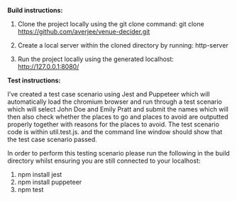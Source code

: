 **Build instructions:**

1) Clone the project locally using the git clone command:
git clone https://github.com/averjee/venue-decider.git

2) Create a local server within the cloned directory by running:
http-server

3) Run the project locally using the generated localhost:
http://127.0.0.1:8080/

**Test instructions:**

I’ve created a test case scenario using Jest and Puppeteer which will automatically load the chromium browser and run through a test scenario which will select John Doe and Emily Pratt and submit the names which will then also check whether the places to go and places to avoid are outputted properly together with reasons for the places to avoid.  The test scenario code is within util.test.js. and the command line window should show that the test case scenario passed.

In order to perform this testing scenario please run the following in the build directory whilst ensuring you are still connected to your localhost:

1) npm install jest
2) npm install puppeteer
3) npm test
